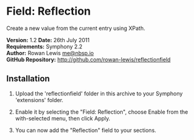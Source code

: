 # Field: Reflection

Create a new value from the current entry using XPath.

__Version:__ 1.2 
__Date:__ 26th July 2011  
__Requirements:__ Symphony 2.2  
__Author:__ Rowan Lewis <me@nbsp.io>  
__GitHub Repository:__ <http://github.com/rowan-lewis/reflectionfield>  


## Installation

1. Upload the 'reflectionfield' folder in this archive to your Symphony
   'extensions' folder.

2. Enable it by selecting the "Field: Reflection", choose Enable from the
   with-selected menu, then click Apply.

4. You can now add the "Reflection" field to your sections.